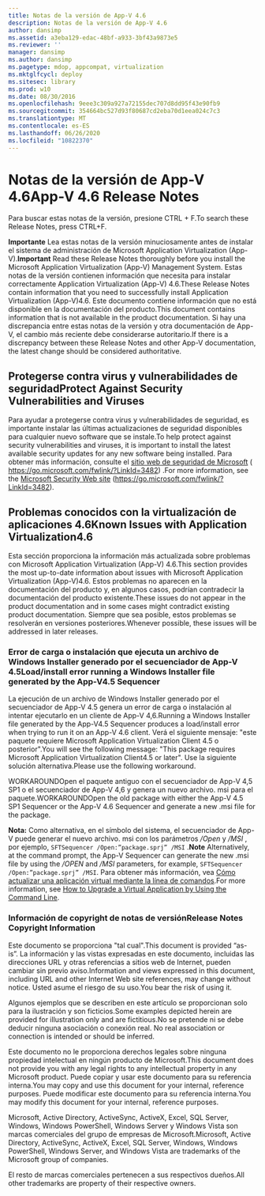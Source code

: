 ```yaml
---
title: Notas de la versión de App-V 4.6
description: Notas de la versión de App-V 4.6
author: dansimp
ms.assetid: a3eba129-edac-48bf-a933-3bf43a9873e5
ms.reviewer: ''
manager: dansimp
ms.author: dansimp
ms.pagetype: mdop, appcompat, virtualization
ms.mktglfcycl: deploy
ms.sitesec: library
ms.prod: w10
ms.date: 08/30/2016
ms.openlocfilehash: 9eee3c309a927a72155dec707d8dd95f43e90fb9
ms.sourcegitcommit: 354664bc527d93f80687cd2eba70d1eea024c7c3
ms.translationtype: MT
ms.contentlocale: es-ES
ms.lasthandoff: 06/26/2020
ms.locfileid: "10822370"
---
```

# <span data-ttu-id="43d1e-103">Notas de la versión de App-V 4.6</span><span class="sxs-lookup"><span data-stu-id="43d1e-103">App-V 4.6 Release Notes</span></span>


<span data-ttu-id="43d1e-104">Para buscar estas notas de la versión, presione CTRL + F.</span><span class="sxs-lookup"><span data-stu-id="43d1e-104">To search these Release Notes, press CTRL+F.</span></span>

<span data-ttu-id="43d1e-105">**Importante**  Lea estas notas de la versión minuciosamente antes de instalar el sistema de administración de Microsoft Application Virtualization (App-V).</span><span class="sxs-lookup"><span data-stu-id="43d1e-105">**Important** Read these Release Notes thoroughly before you install the Microsoft Application Virtualization (App-V) Management System.</span></span> <span data-ttu-id="43d1e-106">Estas notas de la versión contienen información que necesita para instalar correctamente Application Virtualization (App-V) 4.6.</span><span class="sxs-lookup"><span data-stu-id="43d1e-106">These Release Notes contain information that you need to successfully install Application Virtualization (App-V)4.6.</span></span> <span data-ttu-id="43d1e-107">Este documento contiene información que no está disponible en la documentación del producto.</span><span class="sxs-lookup"><span data-stu-id="43d1e-107">This document contains information that is not available in the product documentation.</span></span> <span data-ttu-id="43d1e-108">Si hay una discrepancia entre estas notas de la versión y otra documentación de App-V, el cambio más reciente debe considerarse autoritario.</span><span class="sxs-lookup"><span data-stu-id="43d1e-108">If there is a discrepancy between these Release Notes and other App-V documentation, the latest change should be considered authoritative.</span></span>

 

## <span data-ttu-id="43d1e-109">Protegerse contra virus y vulnerabilidades de seguridad</span><span class="sxs-lookup"><span data-stu-id="43d1e-109">Protect Against Security Vulnerabilities and Viruses</span></span>


<span data-ttu-id="43d1e-110">Para ayudar a protegerse contra virus y vulnerabilidades de seguridad, es importante instalar las últimas actualizaciones de seguridad disponibles para cualquier nuevo software que se instale.</span><span class="sxs-lookup"><span data-stu-id="43d1e-110">To help protect against security vulnerabilities and viruses, it is important to install the latest available security updates for any new software being installed.</span></span> <span data-ttu-id="43d1e-111">Para obtener más información, consulte el [sitio web de seguridad de Microsoft](https://go.microsoft.com/fwlink/?LinkId=3482) ( https://go.microsoft.com/fwlink/?LinkId=3482) .</span><span class="sxs-lookup"><span data-stu-id="43d1e-111">For more information, see the [Microsoft Security Web site](https://go.microsoft.com/fwlink/?LinkId=3482) (https://go.microsoft.com/fwlink/?LinkId=3482).</span></span>

## <span data-ttu-id="43d1e-112">Problemas conocidos con la virtualización de aplicaciones 4.6</span><span class="sxs-lookup"><span data-stu-id="43d1e-112">Known Issues with Application Virtualization4.6</span></span>


<span data-ttu-id="43d1e-113">Esta sección proporciona la información más actualizada sobre problemas con Microsoft Application Virtualization (App-V) 4.6.</span><span class="sxs-lookup"><span data-stu-id="43d1e-113">This section provides the most up-to-date information about issues with Microsoft Application Virtualization (App-V)4.6.</span></span> <span data-ttu-id="43d1e-114">Estos problemas no aparecen en la documentación del producto y, en algunos casos, podrían contradecir la documentación del producto existente.</span><span class="sxs-lookup"><span data-stu-id="43d1e-114">These issues do not appear in the product documentation and in some cases might contradict existing product documentation.</span></span> <span data-ttu-id="43d1e-115">Siempre que sea posible, estos problemas se resolverán en versiones posteriores.</span><span class="sxs-lookup"><span data-stu-id="43d1e-115">Whenever possible, these issues will be addressed in later releases.</span></span>

### <span data-ttu-id="43d1e-116">Error de carga o instalación que ejecuta un archivo de Windows Installer generado por el secuenciador de App-V 4.5</span><span class="sxs-lookup"><span data-stu-id="43d1e-116">Load/install error running a Windows Installer file generated by the App-V4.5 Sequencer</span></span>

<span data-ttu-id="43d1e-117">La ejecución de un archivo de Windows Installer generado por el secuenciador de App-V 4.5 genera un error de carga o instalación al intentar ejecutarlo en un cliente de App-V 4,6.</span><span class="sxs-lookup"><span data-stu-id="43d1e-117">Running a Windows Installer file generated by the App-V4.5 Sequencer produces a load/install error when trying to run it on an App-V 4.6 client.</span></span> <span data-ttu-id="43d1e-118">Verá el siguiente mensaje: "este paquete requiere Microsoft Application Virtualization Client 4.5 o posterior".</span><span class="sxs-lookup"><span data-stu-id="43d1e-118">You will see the following message: "This package requires Microsoft Application Virtualization Client4.5 or later".</span></span> <span data-ttu-id="43d1e-119">Use la siguiente solución alternativa.</span><span class="sxs-lookup"><span data-stu-id="43d1e-119">Please use the following workaround.</span></span>

<span data-ttu-id="43d1e-120">WORKAROUNDOpen el paquete antiguo con el secuenciador de App-V 4,5 SP1 o el secuenciador de App-V 4,6 y genera un nuevo archivo. msi para el paquete.</span><span class="sxs-lookup"><span data-stu-id="43d1e-120">WORKAROUNDOpen the old package with either the App-V 4.5 SP1 Sequencer or the App-V 4.6 Sequencer and generate a new .msi file for the package.</span></span>

<span data-ttu-id="43d1e-121">**Nota:**  Como alternativa, en el símbolo del sistema, el secuenciador de App-V puede generar el nuevo archivo. msi con los parámetros */Open* y */MSI* , por ejemplo, `SFTSequencer /Open:”package.sprj” /MSI` .</span><span class="sxs-lookup"><span data-stu-id="43d1e-121">**Note** Alternatively, at the command prompt, the App-V Sequencer can generate the new .msi file by using the */OPEN* and */MSI* parameters, for example, `SFTSequencer /Open:”package.sprj” /MSI`.</span></span> <span data-ttu-id="43d1e-122">Para obtener más información, vea [Cómo actualizar una aplicación virtual mediante la línea de comandos](how-to-upgrade-a-virtual-application-by-using-the-command-line.md).</span><span class="sxs-lookup"><span data-stu-id="43d1e-122">For more information, see [How to Upgrade a Virtual Application by Using the Command Line](how-to-upgrade-a-virtual-application-by-using-the-command-line.md).</span></span>

 

### <span data-ttu-id="43d1e-123">Información de copyright de notas de versión</span><span class="sxs-lookup"><span data-stu-id="43d1e-123">Release Notes Copyright Information</span></span>

<span data-ttu-id="43d1e-124">Este documento se proporciona "tal cual".</span><span class="sxs-lookup"><span data-stu-id="43d1e-124">This document is provided “as-is”.</span></span> <span data-ttu-id="43d1e-125">La información y las vistas expresadas en este documento, incluidas las direcciones URL y otras referencias a sitios web de Internet, pueden cambiar sin previo aviso.</span><span class="sxs-lookup"><span data-stu-id="43d1e-125">Information and views expressed in this document, including URL and other Internet Web site references, may change without notice.</span></span> <span data-ttu-id="43d1e-126">Usted asume el riesgo de su uso.</span><span class="sxs-lookup"><span data-stu-id="43d1e-126">You bear the risk of using it.</span></span>

<span data-ttu-id="43d1e-127">Algunos ejemplos que se describen en este artículo se proporcionan solo para la ilustración y son ficticios.</span><span class="sxs-lookup"><span data-stu-id="43d1e-127">Some examples depicted herein are provided for illustration only and are fictitious.</span></span><span data-ttu-id="43d1e-128">No se pretende ni se debe deducir ninguna asociación o conexión real.</span><span class="sxs-lookup"><span data-stu-id="43d1e-128"> No real association or connection is intended or should be inferred.</span></span>

<span data-ttu-id="43d1e-129">Este documento no le proporciona derechos legales sobre ninguna propiedad intelectual en ningún producto de Microsoft.</span><span class="sxs-lookup"><span data-stu-id="43d1e-129">This document does not provide you with any legal rights to any intellectual property in any Microsoft product.</span></span> <span data-ttu-id="43d1e-130">Puede copiar y usar este documento para su referencia interna.</span><span class="sxs-lookup"><span data-stu-id="43d1e-130">You may copy and use this document for your internal, reference purposes.</span></span> <span data-ttu-id="43d1e-131">Puede modificar este documento para su referencia interna.</span><span class="sxs-lookup"><span data-stu-id="43d1e-131">You may modify this document for your internal, reference purposes.</span></span>



<span data-ttu-id="43d1e-132">Microsoft, Active Directory, ActiveSync, ActiveX, Excel, SQL Server, Windows, Windows PowerShell, Windows Server y Windows Vista son marcas comerciales del grupo de empresas de Microsoft.</span><span class="sxs-lookup"><span data-stu-id="43d1e-132">Microsoft, Active Directory, ActiveSync, ActiveX, Excel, SQL Server, Windows, Windows PowerShell, Windows Server, and Windows Vista are trademarks of the Microsoft group of companies.</span></span>

<span data-ttu-id="43d1e-133">El resto de marcas comerciales pertenecen a sus respectivos dueños.</span><span class="sxs-lookup"><span data-stu-id="43d1e-133">All other trademarks are property of their respective owners.</span></span>

 

 





